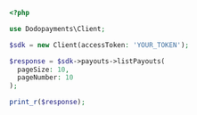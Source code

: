 ```php
<?php

use Dodopayments\Client;

$sdk = new Client(accessToken: 'YOUR_TOKEN');

$response = $sdk->payouts->listPayouts(
  pageSize: 10,
  pageNumber: 10
);

print_r($response);

```


<!-- This file was generated by liblab | https://liblab.com/ -->